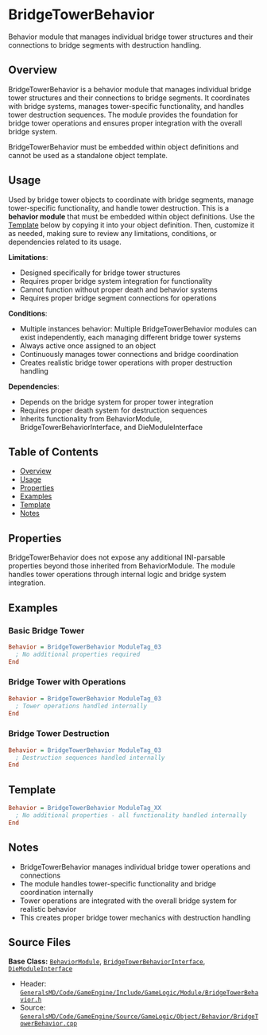 # BridgeTowerBehavior

Behavior module that manages individual bridge tower structures and their connections to bridge segments with destruction handling.

## Overview

BridgeTowerBehavior is a behavior module that manages individual bridge tower structures and their connections to bridge segments. It coordinates with bridge systems, manages tower-specific functionality, and handles tower destruction sequences. The module provides the foundation for bridge tower operations and ensures proper integration with the overall bridge system.

BridgeTowerBehavior must be embedded within object definitions and cannot be used as a standalone object template.

## Usage

Used by bridge tower objects to coordinate with bridge segments, manage tower-specific functionality, and handle tower destruction. This is a **behavior module** that must be embedded within object definitions. Use the [Template](#template) below by copying it into your object definition. Then, customize it as needed, making sure to review any limitations, conditions, or dependencies related to its usage.

**Limitations**:
- Designed specifically for bridge tower structures
- Requires proper bridge system integration for functionality
- Cannot function without proper death and behavior systems
- Requires proper bridge segment connections for operations

**Conditions**:
- Multiple instances behavior: Multiple BridgeTowerBehavior modules can exist independently, each managing different bridge tower systems
- Always active once assigned to an object
- Continuously manages tower connections and bridge coordination
- Creates realistic bridge tower operations with proper destruction handling

**Dependencies**:
- Depends on the bridge system for proper tower integration
- Requires proper death system for destruction sequences
- Inherits functionality from BehaviorModule, BridgeTowerBehaviorInterface, and DieModuleInterface

## Table of Contents

- [Overview](#overview)
- [Usage](#usage)
- [Properties](#properties)
- [Examples](#examples)
- [Template](#template)
- [Notes](#notes)

## Properties

BridgeTowerBehavior does not expose any additional INI-parsable properties beyond those inherited from BehaviorModule. The module handles tower operations through internal logic and bridge system integration.

## Examples

### Basic Bridge Tower
```ini
Behavior = BridgeTowerBehavior ModuleTag_03
  ; No additional properties required
End
```

### Bridge Tower with Operations
```ini
Behavior = BridgeTowerBehavior ModuleTag_03
  ; Tower operations handled internally
End
```

### Bridge Tower Destruction
```ini
Behavior = BridgeTowerBehavior ModuleTag_03
  ; Destruction sequences handled internally
End
```

## Template

```ini
Behavior = BridgeTowerBehavior ModuleTag_XX
  ; No additional properties - all functionality handled internally
End
```

## Notes

- BridgeTowerBehavior manages individual bridge tower operations and connections
- The module handles tower-specific functionality and bridge coordination internally
- Tower operations are integrated with the overall bridge system for realistic behavior
- This creates proper bridge tower mechanics with destruction handling

## Source Files

**Base Class:** [`BehaviorModule`](../../GeneralsMD/Code/GameEngine/Include/GameLogic/Module/BehaviorModule.h), [`BridgeTowerBehaviorInterface`](../../GeneralsMD/Code/GameEngine/Include/GameLogic/Module/BridgeTowerBehavior.h), [`DieModuleInterface`](../../GeneralsMD/Code/GameEngine/Include/GameLogic/Module/DieModule.h)

- Header: [`GeneralsMD/Code/GameEngine/Include/GameLogic/Module/BridgeTowerBehavior.h`](../../GeneralsMD/Code/GameEngine/Include/GameLogic/Module/BridgeTowerBehavior.h)
- Source: [`GeneralsMD/Code/GameEngine/Source/GameLogic/Object/Behavior/BridgeTowerBehavior.cpp`](../../GeneralsMD/Code/GameEngine/Source/GameLogic/Object/Behavior/BridgeTowerBehavior.cpp)
